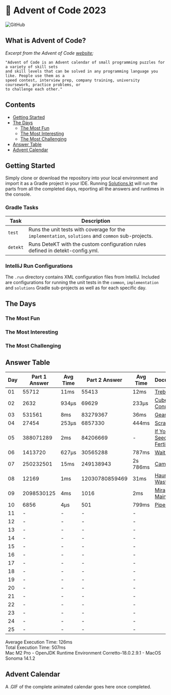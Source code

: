 # :christmas_tree: Advent of Code 2023

![GitHub](https://img.shields.io/badge/stars-20%2F50-yellow)

## What is Advent of Code?

_Excerpt from the Advent of Code [website](https://adventofcode.com/2020/about);_

    "Advent of Code is an Advent calendar of small programming puzzles for a variety of skill sets
    and skill levels that can be solved in any programming language you like. People use them as a
    speed contest, interview prep, company training, university coursework, practice problems, or
    to challenge each other."

## Contents
* [Getting Started](#getting-started)
* [The Days](#the-days)
    * [The Most Fun](#the-most-fun)
    * [The Most Interesting](#the-most-interesting)
    * [The Most Challenging](#the-most-challenging)
* [Answer Table](#answer-table)
* [Advent Calendar](#advent-calendar)

## Getting Started
Simply clone or download the repository into your local environment and import it as a Gradle project in your IDE.
Running [Solutions.kt](https://git.io/JII6v) will run the parts from all the completed days, reporting all the
answers and runtimes in the console.

### Gradle Tasks
| Task      | Description                                                                                        |
|-----------|----------------------------------------------------------------------------------------------------|
| `test`    | Runs the unit tests with coverage for the `implementation`, `solutions` and `common` sub-projects. |
| `detekt`  | Runs DeteKT with the custom configuration rules defined in detekt-config.yml.                      |

### IntelliJ Run Configurations
The `.run` directory contains XML configuration files from IntelliJ. Included are configurations for running the unit
tests in the `common`, `implementation` and `solutions` Gradle sub-projects as well as for each specific day.

## The Days

### The Most Fun
### The Most Interesting
### The Most Challenging

## Answer Table

| Day | Part 1 Answer | Avg Time | Part 2 Answer  | Avg Time | Documentation                                    |
|-----|---------------|----------|----------------|----------|--------------------------------------------------|
| 01  | 55712         | 11ms     | 55413          | 12ms     | [Trebuchet?!](docs/DAY01.MD)                     |
| 02  | 2632          | 934μs    | 69629          | 233μs    | [Cube Conundrum](docs/DAY02.MD)                  |
| 03  | 531561        | 8ms      | 83279367       | 36ms     | [Gear Ratios](docs/DAY03.MD)                     |
| 04  | 27454         | 253μs    | 6857330        | 444ms    | [Scratchcards](docs/DAY04.MD)                    |
| 05  | 388071289     | 2ms      | 84206669       | -        | [If You Give A Seed A Fertilizer](docs/DAY05.MD) |
| 06  | 1413720       | 627μs    | 30565288       | 787ms    | [Wait For It](docs/DAY06.MD)                     |
| 07  | 250232501     | 15ms     | 249138943      | 2s 786ms | [Camel Cards](docs/DAY07.MD)                     |
| 08  | 12169         | 1ms      | 12030780859469 | 31ms     | [Haunted Wasteland](docs/DAY08.MD)               |
| 09  | 2098530125    | 4ms      | 1016           | 2ms      | [Mirage Maintenance](docs/DAY09.MD)              |
| 10  | 6856          | 4μs      | 501            | 799ms    | [Pipe Maze](docs/DAY10.MD)                       |
| 11  | -             | -        | -              | -        | [](docs/DAY11.MD)                                |
| 12  | -             | -        | -              | -        | [](docs/DAY12.MD)                                |
| 13  | -             | -        | -              | -        | [](docs/DAY13.MD)                                |
| 14  | -             | -        | -              | -        | [](docs/DAY14.MD)                                |
| 15  | -             | -        | -              | -        | [](docs/DAY15.MD)                                |
| 16  | -             | -        | -              | -        | [](docs/DAY16.MD)                                |
| 17  | -             | -        | -              | -        | [](docs/DAY17.MD)                                |
| 18  | -             | -        | -              | -        | [](docs/DAY18.MD)                                |
| 19  | -             | -        | -              | -        | [](docs/DAY19.MD)                                |
| 20  | -             | -        | -              | -        | [](docs/DAY20.MD)                                |
| 21  | -             | -        | -              | -        | [](docs/DAY21.MD)                                |
| 22  | -             | -        | -              | -        | [](docs/DAY22.MD)                                |
| 23  | -             | -        | -              | -        | [](docs/DAY23.MD)                                |
| 24  | -             | -        | -              | -        | [](docs/DAY24.MD)                                |
| 25  | -             | -        | -              | -        | [](docs/DAY25.MD)                                |

Average Execution Time: 126ms \
Total Execution Time: 507ms \
Mac M2 Pro - OpenJDK Runtime Environment Corretto-18.0.2.9.1 - MacOS Sonoma 14.1.2

## Advent Calendar
A .GIF of the complete animated calendar goes here once completed.